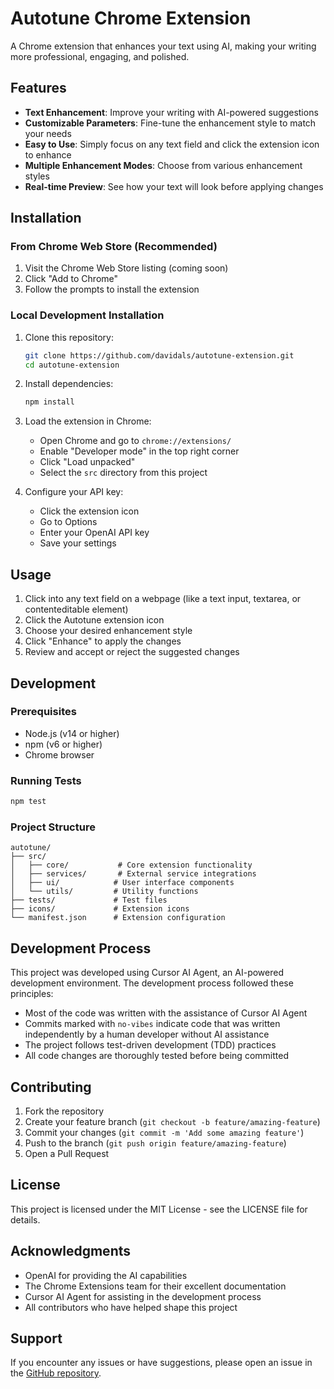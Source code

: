 # Autotune Chrome Extension

A Chrome extension that enhances your text using AI, making your writing more professional, engaging, and polished.

## Features

- **Text Enhancement**: Improve your writing with AI-powered suggestions
- **Customizable Parameters**: Fine-tune the enhancement style to match your needs
- **Easy to Use**: Simply focus on any text field and click the extension icon to enhance
- **Multiple Enhancement Modes**: Choose from various enhancement styles
- **Real-time Preview**: See how your text will look before applying changes

## Installation

### From Chrome Web Store (Recommended)
1. Visit the Chrome Web Store listing (coming soon)
2. Click "Add to Chrome"
3. Follow the prompts to install the extension

### Local Development Installation
1. Clone this repository:
   ```bash
   git clone https://github.com/davidals/autotune-extension.git
   cd autotune-extension
   ```

2. Install dependencies:
   ```bash
   npm install
   ```

3. Load the extension in Chrome:
   - Open Chrome and go to `chrome://extensions/`
   - Enable "Developer mode" in the top right corner
   - Click "Load unpacked"
   - Select the `src` directory from this project

4. Configure your API key:
   - Click the extension icon
   - Go to Options
   - Enter your OpenAI API key
   - Save your settings

## Usage

1. Click into any text field on a webpage (like a text input, textarea, or contenteditable element)
2. Click the Autotune extension icon
3. Choose your desired enhancement style
4. Click "Enhance" to apply the changes
5. Review and accept or reject the suggested changes

## Development

### Prerequisites
- Node.js (v14 or higher)
- npm (v6 or higher)
- Chrome browser

### Running Tests
```bash
npm test
```

### Project Structure
```
autotune/
├── src/
│   ├── core/           # Core extension functionality
│   ├── services/       # External service integrations
│   ├── ui/            # User interface components
│   └── utils/         # Utility functions
├── tests/             # Test files
├── icons/             # Extension icons
└── manifest.json      # Extension configuration
```

## Development Process

This project was developed using Cursor AI Agent, an AI-powered development environment. The development process followed these principles:

- Most of the code was written with the assistance of Cursor AI Agent
- Commits marked with `no-vibes` indicate code that was written independently by a human developer without AI assistance
- The project follows test-driven development (TDD) practices
- All code changes are thoroughly tested before being committed

## Contributing

1. Fork the repository
2. Create your feature branch (`git checkout -b feature/amazing-feature`)
3. Commit your changes (`git commit -m 'Add some amazing feature'`)
4. Push to the branch (`git push origin feature/amazing-feature`)
5. Open a Pull Request

## License

This project is licensed under the MIT License - see the LICENSE file for details.

## Acknowledgments

- OpenAI for providing the AI capabilities
- The Chrome Extensions team for their excellent documentation
- Cursor AI Agent for assisting in the development process
- All contributors who have helped shape this project

## Support

If you encounter any issues or have suggestions, please open an issue in the [GitHub repository](https://github.com/davidals/autotune-extension). 